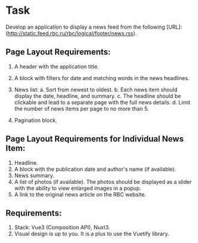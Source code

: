 # Task

Develop an application to display a news feed from the following [URL]: (http://static.feed.rbc.ru/rbc/logical/footer/news.rss).

## Page Layout Requirements:

1. A header with the application title.
2. A block with filters for date and matching words in the news headlines.

3. News list:
a. Sort from newest to oldest.
b. Each news item should display the date, headline, and summary.
c. The headline should be clickable and lead to a separate page with the full news details.
d. Limit the number of news items per page to no more than 5.
4. Pagination block.

## Page Layout Requirements for Individual News Item:
1. Headline.
2. A block with the publication date and author's name (if available).
3. News summary.
4. A list of photos (if available). The photos should be displayed as a slider with the ability to view enlarged images in a popup.
5. A link to the original news article on the RBC website.

## Requirements:

1. Stack: Vue3 (Composition API), Nuxt3.
2. Visual design is up to you. It is a plus to use the Vuetify library.
